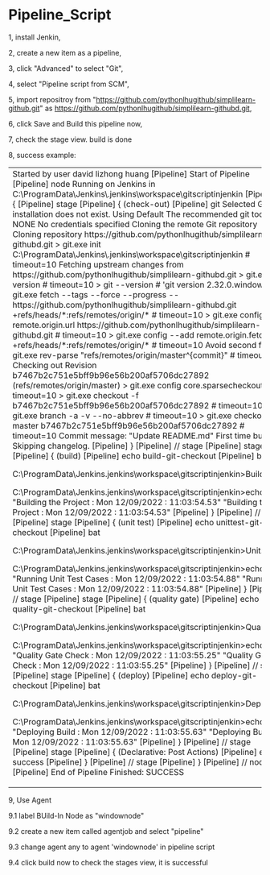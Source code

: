 # Pipeline_Script

1, install Jenkin,

2, create a new item as a pipeline,

3, click "Advanced" to select "Git",

4, select "Pipeline script from SCM",

5, import repositroy from "https://github.com/pythonlhugithub/simplilearn-github.git" as https://github.com/pythonlhugithub/simplilearn-githubd.git,

6, click Save and Build this pipeline now,

7, check the stage view. build is done

8, success example:

<table><tr><td>
Started by user david lizhong huang
[Pipeline] Start of Pipeline
[Pipeline] node
Running on Jenkins in C:\ProgramData\Jenkins\.jenkins\workspace\gitscriptinjenkin
[Pipeline] {
[Pipeline] stage
[Pipeline] { (check-out)
[Pipeline] git
Selected Git installation does not exist. Using Default
The recommended git tool is: NONE
No credentials specified
Cloning the remote Git repository
Cloning repository https://github.com/pythonlhugithub/simplilearn-githubd.git
 > git.exe init C:\ProgramData\Jenkins\.jenkins\workspace\gitscriptinjenkin # timeout=10
Fetching upstream changes from https://github.com/pythonlhugithub/simplilearn-githubd.git
 > git.exe --version # timeout=10
 > git --version # 'git version 2.32.0.windows.2'
 > git.exe fetch --tags --force --progress -- https://github.com/pythonlhugithub/simplilearn-githubd.git +refs/heads/*:refs/remotes/origin/* # timeout=10
 > git.exe config remote.origin.url https://github.com/pythonlhugithub/simplilearn-githubd.git # timeout=10
 > git.exe config --add remote.origin.fetch +refs/heads/*:refs/remotes/origin/* # timeout=10
Avoid second fetch
 > git.exe rev-parse "refs/remotes/origin/master^{commit}" # timeout=10
Checking out Revision b7467b2c751e5bff9b96e56b200af5706dc27892 (refs/remotes/origin/master)
 > git.exe config core.sparsecheckout # timeout=10
 > git.exe checkout -f b7467b2c751e5bff9b96e56b200af5706dc27892 # timeout=10
 > git.exe branch -a -v --no-abbrev # timeout=10
 > git.exe checkout -b master b7467b2c751e5bff9b96e56b200af5706dc27892 # timeout=10
Commit message: "Update README.md"
First time build. Skipping changelog.
[Pipeline] }
[Pipeline] // stage
[Pipeline] stage
[Pipeline] { (build)
[Pipeline] echo
build-git-checkout
[Pipeline] bat

C:\ProgramData\Jenkins\.jenkins\workspace\gitscriptinjenkin>Build.bat

C:\ProgramData\Jenkins\.jenkins\workspace\gitscriptinjenkin>echo "Building the Project : Mon 12/09/2022 : 11:03:54.53" 
"Building the Project : Mon 12/09/2022 : 11:03:54.53"
[Pipeline] }
[Pipeline] // stage
[Pipeline] stage
[Pipeline] { (unit test)
[Pipeline] echo
unittest-git-checkout
[Pipeline] bat

C:\ProgramData\Jenkins\.jenkins\workspace\gitscriptinjenkin>Unit.bat

C:\ProgramData\Jenkins\.jenkins\workspace\gitscriptinjenkin>echo "Running Unit Test Cases : Mon 12/09/2022 : 11:03:54.88" 
"Running Unit Test Cases : Mon 12/09/2022 : 11:03:54.88"
[Pipeline] }
[Pipeline] // stage
[Pipeline] stage
[Pipeline] { (quality gate)
[Pipeline] echo
quality-git-checkout
[Pipeline] bat

C:\ProgramData\Jenkins\.jenkins\workspace\gitscriptinjenkin>Quality.bat

C:\ProgramData\Jenkins\.jenkins\workspace\gitscriptinjenkin>echo "Quality Gate Check : Mon 12/09/2022 : 11:03:55.25" 
"Quality Gate Check : Mon 12/09/2022 : 11:03:55.25"
[Pipeline] }
[Pipeline] // stage
[Pipeline] stage
[Pipeline] { (deploy)
[Pipeline] echo
deploy-git-checkout
[Pipeline] bat

C:\ProgramData\Jenkins\.jenkins\workspace\gitscriptinjenkin>Deploy.bat

C:\ProgramData\Jenkins\.jenkins\workspace\gitscriptinjenkin>echo "Deploying Build : Mon 12/09/2022 : 11:03:55.63" 
"Deploying Build : Mon 12/09/2022 : 11:03:55.63"
[Pipeline] }
[Pipeline] // stage
[Pipeline] stage
[Pipeline] { (Declarative: Post Actions)
[Pipeline] echo
success
[Pipeline] }
[Pipeline] // stage
[Pipeline] }
[Pipeline] // node
[Pipeline] End of Pipeline
Finished: SUCCESS
</td></tr></table>

9, Use Agent

9.1 label BUild-In Node as "windownode"

9.2 create a new item called agentjob and select "pipeline"

9.3 change agent any to agent 'windownode' in pipeline script

9.4 click build now to check  the stages view, it is successful
